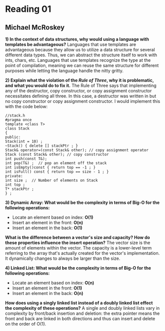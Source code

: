 Reading 01
==========

Michael McRoskey
----------------

**1) In the context of data structures, why would using a language with templates be advantageous?**
Languages that use templates are advantageous because they allow us to utilize a data structure for several different data types. Thus, we can abstract the structure itself to work with ints, chars, etc. Languages that use templates recognize the type at the point of compilation, meaning we can reuse the same structure for different purposes while letting the language handle the nitty gritty.

**2) Explain what the violation of the *Rule of Three*, why it is problematic, and what you would do to fix it.**
The Rule of Three says that implementing any of the destructor, copy constructor, or copy assignment constructor necessitates defining all three. In this case, a destructor was written in but no copy constructor or copy assignment constructor. I would implement this with the code below:


~~~~
//stack.h
#pragma once
template <class T>
class Stack
{
public:
Stack(int = 10) ;
~Stack() { delete [] stackPtr ; }
Stack& operator=(const Stack& other); // copy assignment operator
Stack (const Stack& other); // copy constructor
int push(const T&);
int pop(T&) ;  // pop an element off the stack
int isEmpty()const { return top == -1 ; }
int isFull() const { return top == size - 1 ; }
private:
int size ;  // Number of elements on Stack
int top ;
T* stackPtr ;
} ;

~~~~

**3) Dynamic Array: What would be the complexity in terms of Big-O for the following operations:**
- Locate an element based on index: **O(1)**
- Insert an element in the front: **O(n)**
- Insert an element in the back:  **O(1)**

**What is the difference between a vector's size and capacity? How do these properties influence the insert operation?**
The vector size is the amount of elements within the vector. The capacity is a lower-level term referring to the array that's actually created for the vector's implementation. It dynamically changes to always be larger than the size.

**4) Linked List: What would be the complexity in terms of Big-O for the following operations:**
- Locate an element based on index: **O(n)**
- Insert an element in the front: **O(1)**
- Insert an element in the back: **O(n)**

**How does using a singly linked list instead of a doubly linked list effect the complexity of these operations?**
A single and doubly linked lists vary in complexity by front/back insertion and deletion: the extra pointer means the front and back are linked in both directions and thus can insert and delete on the order of O(1).